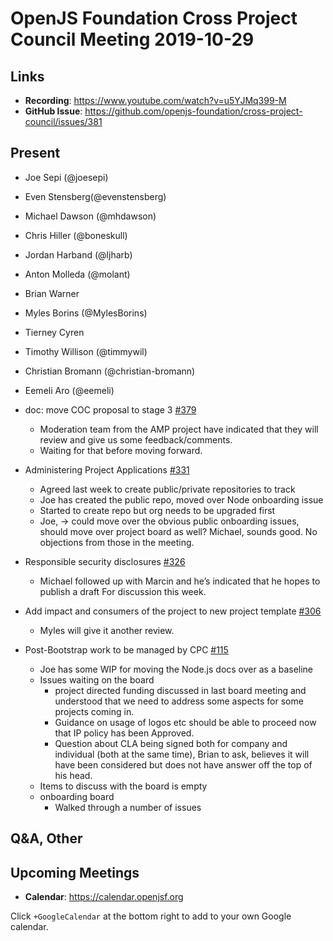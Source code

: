 # OpenJS Foundation Cross Project Council Meeting 2019-10-29

## Links

* **Recording**: https://www.youtube.com/watch?v=u5YJMq399-M
* **GitHub Issue**: https://github.com/openjs-foundation/cross-project-council/issues/381

## Present

* Joe Sepi (@joesepi)
* Even Stensberg(@evenstensberg)
* Michael Dawson (@mhdawson)
* Chris Hiller (@boneskull)
* Jordan Harband (@ljharb)
* Anton Molleda (@molant)
* Brian Warner
* Myles Borins (@MylesBorins)
* Tierney Cyren
* Timothy Willison (@timmywil)
* Christian Bromann (@christian-bromann)
* Eemeli Aro (@eemeli)


* doc: move COC proposal to stage 3 [#379](https://github.com/openjs-foundation/cross-project-council/pull/379)
  * Moderation team from the AMP project have indicated that they will review
    and give us some feedback/comments.
  * Waiting for that before moving forward.

* Administering Project Applications [#331](https://github.com/openjs-foundation/cross-project-council/issues/331)
  * Agreed last week to create public/private repositories to track 
  * Joe has created the public repo, moved over Node onboarding issue
  * Started to create repo but org needs to be upgraded first
  * Joe, -> could move over the obvious public onboarding issues, should move 
    over project board as well?  Michael, sounds good.  No objections from those
    in the meeting.  

* Responsible security disclosures [#326](https://github.com/openjs-foundation/cross-project-council/issues/326)
  * Michael followed up with Marcin and he’s indicated that he hopes to publish a draft
    For discussion this week.


* Add impact and consumers of the project to new project template    [#306](https://github.com/openjs-foundation/cross-project-council/pull/306)
  * Myles will give it another review.

* Post-Bootstrap work to be managed by CPC [#115](https://github.com/openjs-foundation/cross-project-council/issues/115)
  * Joe has some WIP for moving the Node.js docs over as a baseline
  * Issues waiting on the board
     * project directed funding discussed in last board meeting and
       understood that we need to address some aspects for some projects coming in.
     * Guidance on usage of logos etc should be able to proceed now that IP policy has been
       Approved.
     * Question about CLA being signed both for company and individual (both at the same
        time), Brian to ask, believes it will have been considered but does not have answer
        off the top of his head.
  * Items to discuss with the board is empty
  * onboarding board
    * Walked through a number of issues


## Q&A, Other

## Upcoming Meetings

* **Calendar**: https://calendar.openjsf.org

Click `+GoogleCalendar` at the bottom right to add to your own Google calendar.
